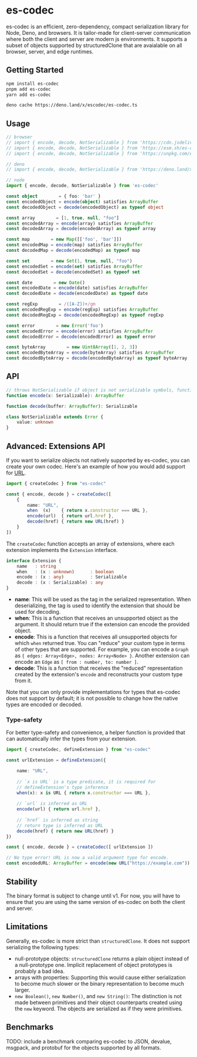 # es-codec
es-codec is an efficient, zero-dependency, compact serialization library for Node, Deno, and browsers. It is tailor-made for client-server communication where both the client and server are modern js environments. It supports a subset of objects supported by structuredClone that are avaialable on all browser, server, and edge runtimes.

## Getting Started
```bash
npm install es-codec
pnpm add es-codec
yarn add es-codec
```
```bash
deno cache https://deno.land/x/escodec/es-codec.ts
```

## Usage
```ts
// browser
// import { encode, decode, NotSerializable } from 'https://cdn.jsdelivr.net/npm/es-codec/es-codec.js'
// import { encode, decode, NotSerializable } from 'https://esm.sh/es-codec/es-codec.js'
// import { encode, decode, NotSerializable } from 'https://unpkg.com/es-codec/es-codec.js'

// deno
// import { encode, decode, NotSerializable } from 'https://deno.land/x/escodec/es-codec.ts'

// node
import { encode, decode, NotSerializable } from 'es-codec'

const object        = { foo: 'bar' }
const encodedObject = encode(object) satisfies ArrayBuffer
const decodedObject = decode(encodedObject) as typeof object

const array        = [1, true, null, "foo"]
const encodedArray = encode(array) satisfies ArrayBuffer
const decodedArray = decode(encodedArray) as typeof array

const map        = new Map([['foo', 'bar']])
const encodedMap = encode(map) satisfies ArrayBuffer
const decodedMap = decode(encodedMap) as typeof map

const set        = new Set(1, true, null, "foo")
const encodedSet = encode(set) satisfies ArrayBuffer 
const decodedSet = decode(encodedSet) as typeof set

const date        = new Date()
const encodedDate = encode(date) satisfies ArrayBuffer
const decodedDate = decode(encodedDate) as typeof date

const regExp        = /([A-Z])+/gm
const encodedRegExp = encode(regExp) satisfies ArrayBuffer
const decodedRegExp = decode(encodedRegExp) as typeof regExp

const error        = new Error('foo')
const encodedError = encode(error) satisfies ArrayBuffer
const decodedError = decode(encodedError) as typeof error

const byteArray        = new Uint8Array([1, 2, 3])
const encodedByteArray = encode(byteArray) satisfies ArrayBuffer
const decodedByteArray = decode(encodedByteArray) as typeof byteArray
```

## API
```ts
// throws NotSerializable if object is not serializable symbols, functions, class instances, etc.
function encode(x: Serializable): ArrayBuffer

function decode(buffer: ArrayBuffer): Serializable

class NotSerializable extends Error {
    value: unknown
}
```

## Advanced: Extensions API
If you want to serialize objects not natively supported by es-codec, you can create your own codec. Here's an example of how you would add support for [URL](https://developer.mozilla.org/en-US/docs/Web/API/URL).
```ts
import { createCodec } from "es-codec"

const { encode, decode } = createCodec([
    {
        name: "URL",
        when  (x)    { return x.constructor === URL },
        encode(url)  { return url.href },
        decode(href) { return new URL(href) }
    }
])
```
The `createCodec` function accepts an array of extensions, where each extension implements the `Extension` interface.
```ts
interface Extension {
    name   : string
    when   : (x : unknown)      : boolean
    encode : (x : any)          : Serializable
    decode : (x : Serializable) : any
}
```
- **name**: This will be used as the tag in the serialized representation. When deserializing, the tag is used to identify the extension that should be used for decoding.
- **when**: This is a function that receives an unsupported object as the argument. It should return true if the extension can encode the provided object.
- **encode**: This is a function that receives all unsupported objects for which `when` returned true. You can "reduce" your custom type in terms of other types that are supported. For example, you can encode a `Graph` as `{ edges: Array<Edge>, nodes: Array<Node> }`. Another extension can encode an `Edge` as `[ from : number, to: number ]`.
- **decode**: This is a function that receives the "reduced" representation created by the extension's `encode` and reconstructs your custom type from it.

Note that you can only provide implementations for types that es-codec does not support by default; it is not possible to change how the native types are encoded or decoded.
### Type-safety
For better type-safety and convenience, a helper function is provided that can automatically infer the types from your extension.
```ts
import { createCodec, defineExtension } from "es-codec"

const urlExtension = defineExtension({

    name: "URL",
    
    // `x is URL` is a type predicate, it is required for
    // defineExtension's type inference
    when(x): x is URL { return x.constructor === URL },
    
    // `url` is inferred as URL
    encode(url) { return url.href },
    
    // `href` is inferred as string
    // return type is inferred as URL
    decode(href) { return new URL(href) }
})

const { encode, decode } = createCodec([ urlExtension ])

// No type error! URL is now a valid argument type for encode.
const encodedURL: ArrayBuffer = encode(new URL("https://example.com"))
```

## Stability
The binary format is subject to change until v1. For now, you will have to ensure that you are using the same version of es-codec on both the client and server.

## Limitations
Generally, es-codec is more strict than `structuredClone`. It does not support serializing the following types:
- null-prototype objects: `structuredClone` returns a plain object instead of a null-prototype one. Implicit replacement of object prototypes is probably a bad idea.
- arrays with properties: Supporting this would cause either serialization to become much slower or the binary representation to become much larger.
- `new Boolean()`, `new Number()`, and `new String()`: The distinction is not made between primitives and their object counterparts created using the `new` keyword. The objects are serialized as if they were primitives.

## Benchmarks
TODO: include a benchmark comparing es-codec to JSON, devalue, msgpack, and protobuf for the objects supported by all formats.
